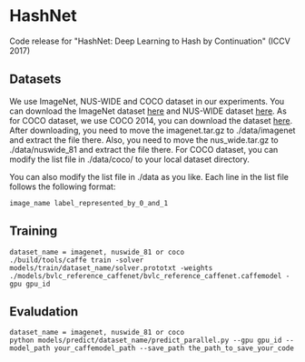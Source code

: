 # HashNet
Code release for "HashNet: Deep Learning to Hash by Continuation" (ICCV 2017) 

## Datasets
We use ImageNet, NUS-WIDE and COCO dataset in our experiments. You can download the ImageNet dataset [here]() and NUS-WIDE dataset [here]().
As for COCO dataset, we use COCO 2014, you can download the dataset [here](http://mscoco.org/dataset/#download).
After downloading, you need to move the imagenet.tar.gz to ./data/imagenet and extract the file there. Also, you need to move the nus_wide.tar.gz to ./data/nuswide_81 and extract the file there. For COCO dataset, you can modify the list file in ./data/coco/ to your local dataset directory.

You can also modify the list file in ./data as you like. Each line in the list file follows the following format:
```
image_name label_represented_by_0_and_1
```
## Training
```
dataset_name = imagenet, nuswide_81 or coco
./build/tools/caffe train -solver models/train/dataset_name/solver.prototxt -weights ./models/bvlc_reference_caffenet/bvlc_reference_caffenet.caffemodel -gpu gpu_id
```

## Evaludation
```
dataset_name = imagenet, nuswide_81 or coco
python models/predict/dataset_name/predict_parallel.py --gpu gpu_id --model_path your_caffemodel_path --save_path the_path_to_save_your_code
```
